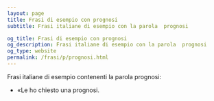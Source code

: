 ```yaml
---
layout: page
title: Frasi di esempio con prognosi 
subtitle: Frasi italiane di esempio con la parola  prognosi

og_title: Frasi di esempio con prognosi 
og_description: Frasi italiane di esempio con la parola  prognosi
og_type: website
permalink: /frasi/p/prognosi.html
---
```


Frasi italiane di esempio contenenti la parola prognosi:


- «Le ho chiesto una prognosi.
